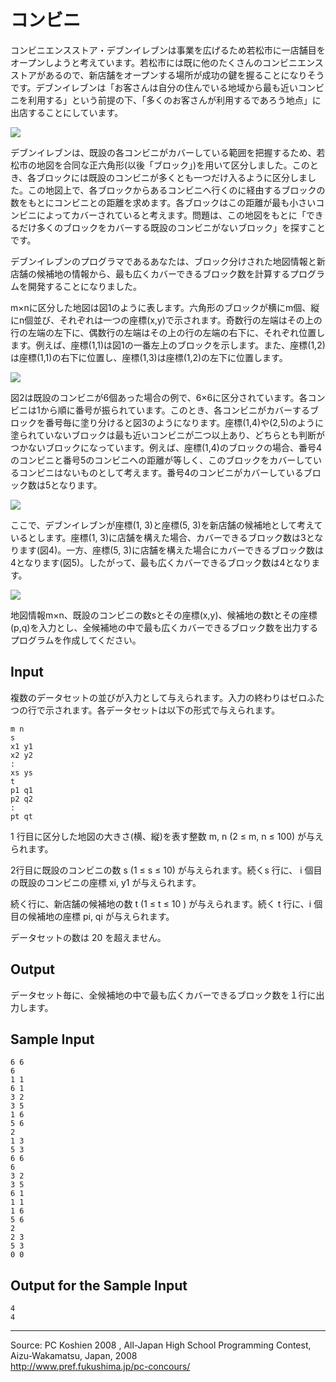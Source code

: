 # コンビニ

コンビニエンスストア・デブンイレブンは事業を広げるため若松市に一店舗目をオープンしようと考えています。若松市には既に他のたくさんのコンビニエンスストアがあるので、新店舗をオープンする場所が成功の鍵を握ることになりそうです。デブンイレブンは「お客さんは自分の住んでいる地域から最も近いコンビニを利用する」という前提の下、「多くのお客さんが利用するであろう地点」に出店することにしています。

![][1]

デブンイレブンは、既設の各コンビニがカバーしている範囲を把握するため、若松市の地図を合同な正六角形(以後「ブロック」)を用いて区分しました。このとき、各ブロックには既設のコンビニが多くとも一つだけ入るように区分しました。この地図上で、各ブロックからあるコンビニへ行くのに経由するブロックの数をもとにコンビニとの距離を求めます。各ブロックはこの距離が最も小さいコンビニによってカバーされていると考えます。問題は、この地図をもとに「できるだけ多くのブロックをカバーする既設のコンビニがないブロック」を探すことです。

デブンイレブンのプログラマであるあなたは、ブロック分けされた地図情報と新店舗の候補地の情報から、最も広くカバーできるブロック数を計算するプログラムを開発することになりました。

m×nに区分した地図は図1のように表します。六角形のブロックが横にm個、縦にn個並び、それぞれは一つの座標(x,y)で示されます。奇数行の左端はその上の行の左端の左下に、偶数行の左端はその上の行の左端の右下に、それぞれ位置します。例えば、座標(1,1)は図1の一番左上のブロックを示します。また、座標(1,2)は座標(1,1)の右下に位置し、座標(1,3)は座標(1,2)の左下に位置します。

![][2]

図2は既設のコンビニが6個あった場合の例で、6×6に区分されています。各コンビニは1から順に番号が振られています。このとき、各コンビニがカバーするブロックを番号毎に塗り分けると図3のようになります。座標(1,4)や(2,5)のように塗られていないブロックは最も近いコンビニが二つ以上あり、どちらとも判断がつかないブロックになっています。例えば、座標(1,4)のブロックの場合、番号4のコンビニと番号5のコンビニへの距離が等しく、このブロックをカバーしているコンビニはないものとして考えます。番号4のコンビニがカバーしているブロック数は5となります。

![][3]

ここで、デブンイレブンが座標(1, 3)と座標(5, 3)を新店舗の候補地として考えているとします。座標(1, 3)に店舗を構えた場合、カバーできるブロック数は3となります(図4)。一方、座標(5, 3)に店舗を構えた場合にカバーできるブロック数は4となります(図5)。したがって、最も広くカバーできるブロック数は4となります。

![][4]

地図情報m×n、既設のコンビニの数sとその座標(x,y)、候補地の数tとその座標(p,q)を入力とし、全候補地の中で最も広くカバーできるブロック数を出力するプログラムを作成してください。

## Input

複数のデータセットの並びが入力として与えられます。入力の終わりはゼロふたつの行で示されます。各データセットは以下の形式で与えられます。

    m n
    s
    x1 y1
    x2 y2
    :
    xs ys
    t
    p1 q1
    p2 q2
    :
    pt qt

1 行目に区分した地図の大きさ(横、縦)を表す整数 m, n (2 ≤ m, n ≤ 100) が与えられます。

2行目に既設のコンビニの数 s (1 ≤ s ≤ 10) が与えられます。続くs 行に、 i 個目の既設のコンビニの座標 xi, y1 が与えられます。

続く行に、新店舗の候補地の数 t (1 ≤ t ≤ 10 ) が与えられます。続く t 行に、i 個目の候補地の座標 pi, qi が与えられます。

データセットの数は 20 を超えません。

## Output

データセット毎に、全候補地の中で最も広くカバーできるブロック数を１行に出力します。

## Sample Input

    6 6
    6
    1 1
    6 1
    3 2
    3 5
    1 6
    5 6
    2
    1 3
    5 3
    6 6
    6
    3 2
    3 5
    6 1
    1 1
    1 6
    5 6
    2
    2 3
    5 3
    0 0

## Output for the Sample Input

    4
    4

* * *

Source: PC Koshien 2008 , All-Japan High School Programming Contest, Aizu-Wakamatsu, Japan, 2008   
<http://www.pref.fukushima.jp/pc-concours/>

[1]: IMAGE1/devenEleven1.jpg
[2]: IMAGE1/devenEleven2.jpg
[3]: IMAGE1/devenEleven3.jpg
[4]: IMAGE1/devenEleven4.jpg
